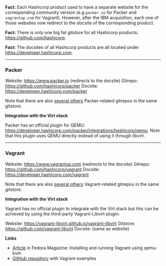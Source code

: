 
**Fact:** Each Hashicorp product used to have a separate website for the corresponding community version (e.g `packer.io` for Packer and `vagrantup.com` for Vagrant). However, after the IBM acquisition, each one of those websites now redirect to the docsite of the corresponding product.

**Fact:** There is only one big fat gitstore for all Hashicorp products: https://github.com/hashicorp.

**Fact:** The docsites of all Hashicorp products are all located under https://developer.hashicorp.com.

---
### Packer

Website: https://www.packer.io (redirects to the docsite)
Gitrepo: https://github.com/hashicorp/packer
Docsite: https://developer.hashicorp.com/packer

Note that there are also [several others](https://github.com/orgs/hashicorp/repositories?q=packer) Packer-related gitrepos in the same gitstore.

**Integration with the Virt stack**

Packer has an official plugin for QEMU: https://developer.hashicorp.com/packer/integrations/hashicorp/qemu. Note that this plugin uses QEMU directly instead of using it through libvirt.

---
### Vagrant

Website: https://www.vagrantup.com (redirects to the docsite)
Gitrepo: https://github.com/hashicorp/vagrant
Docsite: https://developer.hashicorp.com/vagrant

Note that there are also [several others](https://github.com/orgs/hashicorp/repositories?q=vagrant) Vagrant-related gitrepos in the same gitstore.

**Integration with the Virt stack**

Vagrant has no official plugin to integrate with the Virt stack but this can be achieved by using the third-party Vagrant-Libvirt plugin:

Website: https://vagrant-libvirt.github.io/vagrant-libvirt
Gitstore: https://github.com/vagrant-libvirt
Docsite: (same as website)

**Links**

- [Article](https://fedoramagazine.org/vagrant-qemukvm-fedora-devops-sysadmin/) in Fedora Magazine: Installing and running Vagrant using qemu-kvm
- [GitHub repository](https://github.com/patrickdlee/vagrant-examples) with Vagrant examples